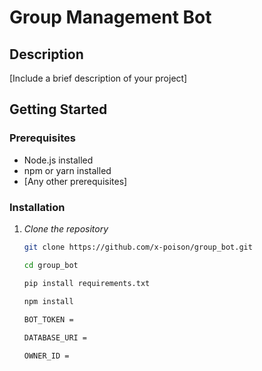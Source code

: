 # Group Management Bot

## Description
[Include a brief description of your project]

## Getting Started

### Prerequisites
- Node.js installed
- npm or yarn installed
- [Any other prerequisites]


### Installation
1. *Clone the repository*

   ```sh
   git clone https://github.com/x-poison/group_bot.git

   cd group_bot

   pip install requirements.txt

   npm install
  
   BOT_TOKEN = 

   DATABASE_URI = 

   OWNER_ID =

   ```


